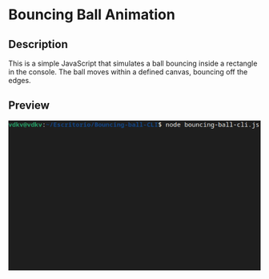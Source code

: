 # Bouncing Ball Animation

## Description
This is a simple JavaScript that simulates a ball bouncing inside a rectangle in the console. The ball moves within a defined canvas, bouncing off the edges.

## Preview
![Ball Animation](demo.gif)